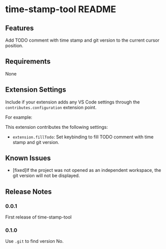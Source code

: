 # time-stamp-tool README


## Features

Add TODO comment with time stamp and git version to the current cursor position.

## Requirements

None

## Extension Settings

Include if your extension adds any VS Code settings through the `contributes.configuration` extension point.

For example:

This extension contributes the following settings:

* `extension.fillTodo`: Set keybinding to fill TODO comment with time stamp and git version.

## Known Issues

- [fixed]If the project was not opened as an independent workspace, the git version will not be displayed.

## Release Notes



### 0.0.1

First release of time-stamp-tool


### 0.1.0

Use `.git` to find version No.